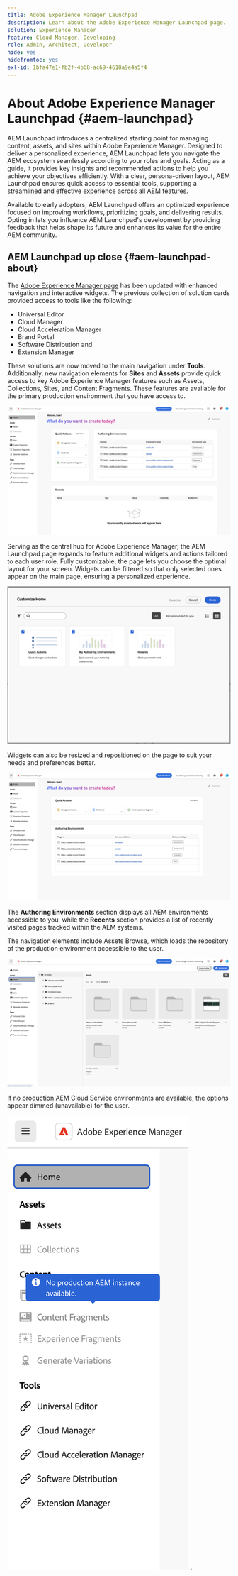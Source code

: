 ```yaml
---
title: Adobe Experience Manager Launchpad
description: Learn about the Adobe Experience Manager Launchpad page.
solution: Experience Manager
feature: Cloud Manager, Developing
role: Admin, Architect, Developer
hide: yes
hidefromtoc: yes
exl-id: 1bfa47e1-fb2f-4b68-ac69-4618a9e4a5f4
---
```

# About Adobe Experience Manager Launchpad {#aem-launchpad}

AEM Launchpad introduces a centralized starting point for managing content, assets, and sites within Adobe Experience Manager. Designed to deliver a personalized experience, AEM Launchpad lets you navigate the AEM ecosystem seamlessly according to your roles and goals. Acting as a guide, it provides key insights and recommended actions to help you achieve your objectives efficiently. With a clear, persona-driven layout, AEM Launchpad ensures quick access to essential tools, supporting a streamlined and effective experience across all AEM features.

Available to early adopters, AEM Launchpad offers an optimized experience focused on improving workflows, prioritizing goals, and delivering results. Opting in lets you influence AEM Launchpad's development by providing feedback that helps shape its future and enhances its value for the entire AEM community.

## AEM Launchpad up close {#aem-launchpad-about}

The [Adobe Experience Manager page](https://experience.adobe.com/#/experiencemanager) has been updated with enhanced navigation and interactive widgets. The previous collection of solution cards provided access to tools like the following: 

* Universal Editor
* Cloud Manager
* Cloud Acceleration Manager
* Brand Portal
* Software Distribution and
* Extension Manager

These solutions are now moved to the main navigation under **Tools**. Additionally, new navigation elements for **Sites** and **Assets** provide quick access to key Adobe Experience Manager features such as Assets, Collections, Sites, and Content Fragments. These features are available for the primary production environment that you have access to.

![AEM Launchpad environments](/help/implementing/cloud-manager/assets/aem-launchpad-author-environments.png)

Serving as the central hub for Adobe Experience Manager, the AEM Launchpad page expands to feature additional widgets and actions tailored to each user role. Fully customizable, the page lets you choose the optimal layout for your screen. Widgets can be filtered so that only selected ones appear on the main page, ensuring a personalized experience.

![AEM Launchpad customized](/help/implementing/cloud-manager/assets/aem-launchpad-custom.png)

Widgets can also be resized and repositioned on the page to suit your needs and preferences better.

![AEM Launchpad widgets](/help/implementing/cloud-manager/assets/aem-launchpad-widgets.png)

The **Authoring Environments** section displays all AEM environments accessible to you, while the **Recents** section provides a list of recently visited pages tracked within the AEM systems.

The navigation elements include Assets Browse, which loads the repository of the production environment accessible to the user.

![AEM Launchpad navigation elements](/help/implementing/cloud-manager/assets/aem-launchpad-navigation.png)

If no production AEM Cloud Service environments are available, the options appear dimmed (unavailable) for the user.

![AEM Launchpad no production environments](/help/implementing/cloud-manager/assets/aem-launchpad-no-prod-environs.png)
.

